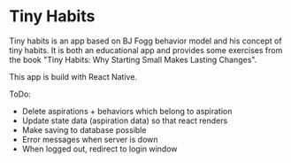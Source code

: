 # Tiny Habits

Tiny habits is an app based on BJ Fogg behavior model and his concept of tiny habits. It is both an educational app and provides some exercises from the book "Tiny Habits: Why Starting Small Makes Lasting Changes".

This app is build with React Native.

ToDo:

- Delete aspirations + behaviors which belong to aspiration
- Update state data (aspiration data) so that react renders
- Make saving to database possible
- Error messages when server is down
- When logged out, redirect to login window

